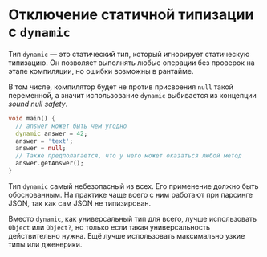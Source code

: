 # Отключение статичной типизации с `dynamic`

Тип `dynamic` — это статический тип, который игнорирует статическую типизацию.
Он позволяет выполнять любые операции без проверок на этапе компиляции, но ошибки возможны в рантайме.

В том числе, компилятор будет не против присвоения `null` такой переменной,
а значит использование `dynamic` выбивается из концепции _sound null safety_.

```dart _code/dynamic.dart
void main() {
  // answer может быть чем угодно
  dynamic answer = 42;
  answer = 'text';
  answer = null;
  // Также предполагается, что у него может оказаться любой метод
  answer.getAnswer();
}
```

Тип `dynamic` самый небезопасный из всех.
Его применение должно быть обоснованным.
На практике чаще всего c ним работают при парсинге JSON,
так как сам JSON не типизирован.

Вместо `dynamic`, как универсальный тип для всего, лучше использовать `Object` или `Object?`, но только если такая универсальность действительно нужна. Ещё лучше использовать максимально узкие типы или дженерики.